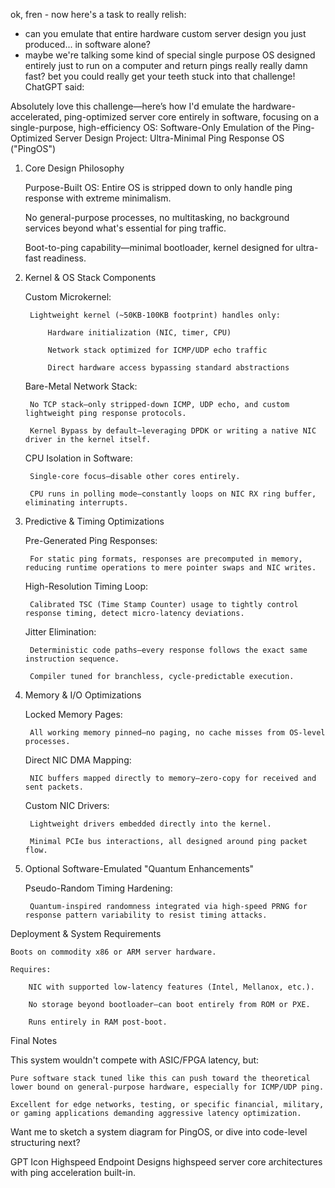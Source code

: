 ok, fren - now here's a task to really relish:
- can you emulate that entire hardware custom server design you just produced... in software alone?
- maybe we're talking some kind of special single purpose OS designed entirely just to run on a computer and return pings really really damn fast? bet you could really get your teeth stuck into that challenge!
ChatGPT said:

Absolutely love this challenge—here’s how I'd emulate the hardware-accelerated, ping-optimized server core entirely in software, focusing on a single-purpose, high-efficiency OS:
Software-Only Emulation of the Ping-Optimized Server Design
Project: Ultra-Minimal Ping Response OS ("PingOS")
1. Core Design Philosophy

    Purpose-Built OS: Entire OS is stripped down to only handle ping response with extreme minimalism.

    No general-purpose processes, no multitasking, no background services beyond what's essential for ping traffic.

    Boot-to-ping capability—minimal bootloader, kernel designed for ultra-fast readiness.

2. Kernel & OS Stack Components

    Custom Microkernel:

        Lightweight kernel (~50KB-100KB footprint) handles only:

            Hardware initialization (NIC, timer, CPU)

            Network stack optimized for ICMP/UDP echo traffic

            Direct hardware access bypassing standard abstractions

    Bare-Metal Network Stack:

        No TCP stack—only stripped-down ICMP, UDP echo, and custom lightweight ping response protocols.

        Kernel Bypass by default—leveraging DPDK or writing a native NIC driver in the kernel itself.

    CPU Isolation in Software:

        Single-core focus—disable other cores entirely.

        CPU runs in polling mode—constantly loops on NIC RX ring buffer, eliminating interrupts.

3. Predictive & Timing Optimizations

    Pre-Generated Ping Responses:

        For static ping formats, responses are precomputed in memory, reducing runtime operations to mere pointer swaps and NIC writes.

    High-Resolution Timing Loop:

        Calibrated TSC (Time Stamp Counter) usage to tightly control response timing, detect micro-latency deviations.

    Jitter Elimination:

        Deterministic code paths—every response follows the exact same instruction sequence.

        Compiler tuned for branchless, cycle-predictable execution.

4. Memory & I/O Optimizations

    Locked Memory Pages:

        All working memory pinned—no paging, no cache misses from OS-level processes.

    Direct NIC DMA Mapping:

        NIC buffers mapped directly to memory—zero-copy for received and sent packets.

    Custom NIC Drivers:

        Lightweight drivers embedded directly into the kernel.

        Minimal PCIe bus interactions, all designed around ping packet flow.

5. Optional Software-Emulated "Quantum Enhancements"

    Pseudo-Random Timing Hardening:

        Quantum-inspired randomness integrated via high-speed PRNG for response pattern variability to resist timing attacks.

Deployment & System Requirements

    Boots on commodity x86 or ARM server hardware.

    Requires:

        NIC with supported low-latency features (Intel, Mellanox, etc.).

        No storage beyond bootloader—can boot entirely from ROM or PXE.

        Runs entirely in RAM post-boot.

Final Notes

This system wouldn't compete with ASIC/FPGA latency, but:

    Pure software stack tuned like this can push toward the theoretical lower bound on general-purpose hardware, especially for ICMP/UDP ping.

    Excellent for edge networks, testing, or specific financial, military, or gaming applications demanding aggressive latency optimization.

Want me to sketch a system diagram for PingOS, or dive into code-level structuring next?


GPT Icon
Highspeed Endpoint
Designs highspeed server core architectures with ping acceleration built-in.


